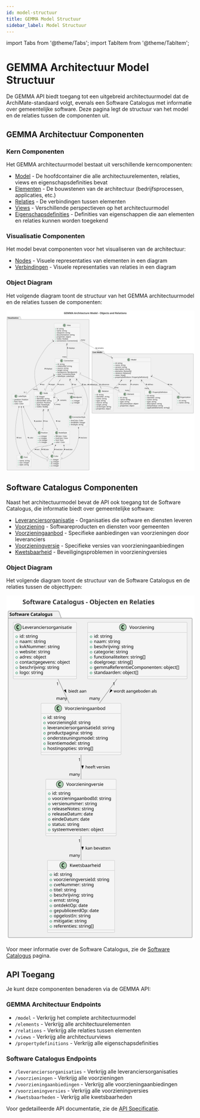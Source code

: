 ```yaml
---
id: model-structuur
title: GEMMA Model Structuur
sidebar_label: Model Structuur
---
```


import Tabs from '@theme/Tabs';
import TabItem from '@theme/TabItem';

# GEMMA Architectuur Model Structuur

De GEMMA API biedt toegang tot een uitgebreid architectuurmodel dat de ArchiMate-standaard volgt, evenals een Software Catalogus met informatie over gemeentelijke software. Deze pagina legt de structuur van het model en de relaties tussen de componenten uit.

## GEMMA Architectuur Componenten

### Kern Componenten

Het GEMMA architectuurmodel bestaat uit verschillende kerncomponenten:

- [Model](GEMMA/model) - De hoofdcontainer die alle architectuurelementen, relaties, views en eigenschapsdefinities bevat
- [Elementen](GEMMA/elementen) - De bouwstenen van de architectuur (bedrijfsprocessen, applicaties, etc.)
- [Relaties](GEMMA/relaties) - De verbindingen tussen elementen
- [Views](GEMMA/views) - Verschillende perspectieven op het architectuurmodel
- [Eigenschapsdefinities](GEMMA/eigenschapsdefinities) - Definities van eigenschappen die aan elementen en relaties kunnen worden toegekend

### Visualisatie Componenten

Het model bevat componenten voor het visualiseren van de architectuur:

- [Nodes](GEMMA/nodes) - Visuele representaties van elementen in een diagram
- [Verbindingen](GEMMA/verbindingen) - Visuele representaties van relaties in een diagram

### Object Diagram

Het volgende diagram toont de structuur van het GEMMA architectuurmodel en de relaties tussen de componenten:

![GEMMA Architectuur Model Structuur](Diagrams/gemma-model.svg)

## Software Catalogus Componenten

Naast het architectuurmodel bevat de API ook toegang tot de Software Catalogus, die informatie biedt over gemeentelijke software:

- [Leveranciersorganisatie](Softwarecatalogus/leveranciersorganisatie) - Organisaties die software en diensten leveren
- [Voorziening](Softwarecatalogus/voorziening) - Softwareproducten en diensten voor gemeenten
- [Voorzieningaanbod](Softwarecatalogus/voorzieningaanbod) - Specifieke aanbiedingen van voorzieningen door leveranciers
- [Voorzieningversie](Softwarecatalogus/voorzieningversie) - Specifieke versies van voorzieningaanbiedingen
- [Kwetsbaarheid](Softwarecatalogus/kwetsbaarheid) - Beveiligingsproblemen in voorzieningversies

### Object Diagram

Het volgende diagram toont de structuur van de Software Catalogus en de relaties tussen de objecttypen:

![Software Catalogus Model Structuur](Diagrams/softwarecatalogus-model.svg)

Voor meer informatie over de Software Catalogus, zie de [Software Catalogus](softwarecatalogus) pagina.

## API Toegang

Je kunt deze componenten benaderen via de GEMMA API:

### GEMMA Architectuur Endpoints

- `/model` - Verkrijg het complete architectuurmodel
- `/elements` - Verkrijg alle architectuurelementen
- `/relations` - Verkrijg alle relaties tussen elementen
- `/views` - Verkrijg alle architectuurviews
- `/propertydefinitions` - Verkrijg alle eigenschapsdefinities

### Software Catalogus Endpoints

- `/leveranciersorganisaties` - Verkrijg alle leveranciersorganisaties
- `/voorzieningen` - Verkrijg alle voorzieningen
- `/voorzieningaanbiedingen` - Verkrijg alle voorzieningaanbiedingen
- `/voorzieningversies` - Verkrijg alle voorzieningversies
- `/kwetsbaarheden` - Verkrijg alle kwetsbaarheden

Voor gedetailleerde API documentatie, zie de [API Specificatie](/api). 